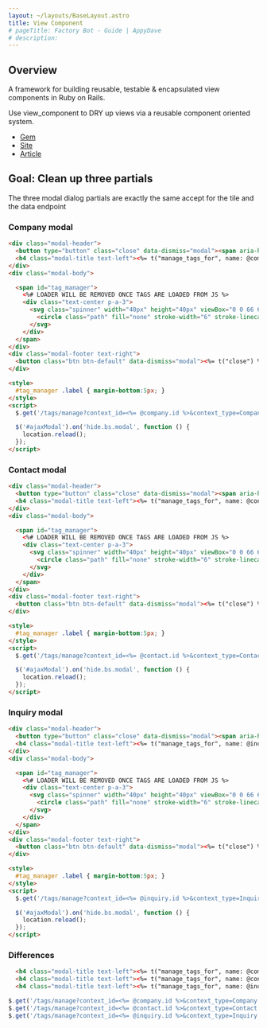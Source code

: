 ```yaml
---
layout: ~/layouts/BaseLayout.astro
title: View Component
# pageTitle: Factory Bot - Guide | AppyDave
# description:
---
```


## Overview

A framework for building reusable, testable & encapsulated view components in Ruby on Rails.

Use view_component to DRY up views via a reusable component oriented system.

- [Gem](https://github.com/viewcomponent/view_component)
- [Site](https://viewcomponent.org/)
- [Article](https://dev.to/nejremeslnici/from-partials-to-viewcomponents-writing-reusable-front-end-code-in-rails-1c9o)

## Goal: Clean up three partials

The three modal dialog partials are exactly the same accept for the tile and the data endpoint

### Company modal

```html
<div class="modal-header">
  <button type="button" class="close" data-dismiss="modal"><span aria-hidden="true">×</span><span class="sr-only">Close</span></button>
  <h4 class="modal-title text-left"><%= t("manage_tags_for", name: @company.name ) %> </h4>
</div>
<div class="modal-body">

  <span id="tag_manager">
    <%# LOADER WILL BE REMOVED ONCE TAGS ARE LOADED FROM JS %>
    <div class="text-center p-a-3">
      <svg class="spinner" width="40px" height="40px" viewBox="0 0 66 66" xmlns="http://www.w3.org/2000/svg">
        <circle class="path" fill="none" stroke-width="6" stroke-linecap="round" cx="33" cy="33" r="30"></circle>
      </svg>
    </div>
  </span>  
</div>
<div class="modal-footer text-right">
  <button class="btn btn-default" data-dismiss="modal"><%= t("close") %></button>
</div>

<style>
  #tag_manager .label { margin-bottom:5px; }
</style>
<script>
  $.get('/tags/manage?context_id=<%= @company.id %>&context_type=Company');

  $('#ajaxModal').on('hide.bs.modal', function () {
    location.reload();
  });
</script>
```

### Contact modal

```html
<div class="modal-header">
  <button type="button" class="close" data-dismiss="modal"><span aria-hidden="true">×</span><span class="sr-only">Close</span></button>
  <h4 class="modal-title text-left"><%= t("manage_tags_for", name: @contact.name ) %> </h4>
</div>
<div class="modal-body">

  <span id="tag_manager">
    <%# LOADER WILL BE REMOVED ONCE TAGS ARE LOADED FROM JS %>
    <div class="text-center p-a-3">
      <svg class="spinner" width="40px" height="40px" viewBox="0 0 66 66" xmlns="http://www.w3.org/2000/svg">
        <circle class="path" fill="none" stroke-width="6" stroke-linecap="round" cx="33" cy="33" r="30"></circle>
      </svg>
    </div>
  </span>  
</div>
<div class="modal-footer text-right">
  <button class="btn btn-default" data-dismiss="modal"><%= t("close") %></button>
</div>

<style>
  #tag_manager .label { margin-bottom:5px; }
</style>
<script>
  $.get('/tags/manage?context_id=<%= @contact.id %>&context_type=Contact');

  $('#ajaxModal').on('hide.bs.modal', function () {
    location.reload();
  });
</script>
```

### Inquiry modal

```html
<div class="modal-header">
  <button type="button" class="close" data-dismiss="modal"><span aria-hidden="true">×</span><span class="sr-only">Close</span></button>
  <h4 class="modal-title text-left"><%= t("manage_tags_for", name: @inquiry.name ) %> </h4>
</div>
<div class="modal-body">

  <span id="tag_manager">
    <%# LOADER WILL BE REMOVED ONCE TAGS ARE LOADED FROM JS %>
    <div class="text-center p-a-3">
      <svg class="spinner" width="40px" height="40px" viewBox="0 0 66 66" xmlns="http://www.w3.org/2000/svg">
        <circle class="path" fill="none" stroke-width="6" stroke-linecap="round" cx="33" cy="33" r="30"></circle>
      </svg>
    </div>
  </span>  
</div>
<div class="modal-footer text-right">
  <button class="btn btn-default" data-dismiss="modal"><%= t("close") %></button>
</div>

<style>
  #tag_manager .label { margin-bottom:5px; }
</style>
<script>
  $.get('/tags/manage?context_id=<%= @inquiry.id %>&context_type=Inquiry');

  $('#ajaxModal').on('hide.bs.modal', function () {
    location.reload();
  });
</script>
```

### Differences

```html
  <h4 class="modal-title text-left"><%= t("manage_tags_for", name: @company.name ) %> </h4>
  <h4 class="modal-title text-left"><%= t("manage_tags_for", name: @contact.name ) %> </h4>
  <h4 class="modal-title text-left"><%= t("manage_tags_for", name: @inquiry.name ) %> </h4>
```

```javascript
$.get('/tags/manage?context_id=<%= @company.id %>&context_type=Company');
$.get('/tags/manage?context_id=<%= @contact.id %>&context_type=Contact');
$.get('/tags/manage?context_id=<%= @inquiry.id %>&context_type=Inquiry');
```
